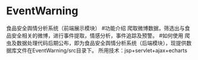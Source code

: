 # EventWarning
食品安全舆情分析系统（前端展示模块）
#功能介绍
爬取微博数据，筛选出与食品安全相关的微博，进行事件提取，情感分析，事件追踪及预警。
#如何使用
爬虫及数据处理代码后期公布，即为食品安全舆情分析系统（后端模块），现提供数据库文件在EventWarning/src目录下。
所用技术：jsp+servlet+ajax+echarts


